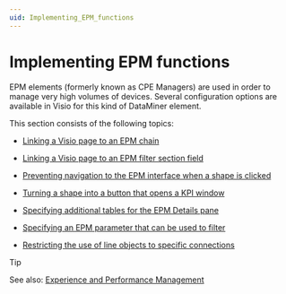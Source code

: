 ```yaml
---
uid: Implementing_EPM_functions
---
```


# Implementing EPM functions

EPM elements (formerly known as CPE Managers) are used in order to manage very high volumes of devices. Several configuration options are available in Visio for this kind of DataMiner element.

This section consists of the following topics:

- [Linking a Visio page to an EPM chain](xref:Linking_a_Visio_page_to_an_EPM_chain)

- [Linking a Visio page to an EPM filter section field](xref:Linking_a_Visio_page_to_an_EPM_filter_section_field)

- [Preventing navigation to the EPM interface when a shape is clicked](xref:Preventing_navigation_to_the_EPM_interface_when_a_shape_is_clicked)

- [Turning a shape into a button that opens a KPI window](xref:Turning_a_shape_into_a_button_that_opens_a_KPI_window)

- [Specifying additional tables for the EPM Details pane](xref:Specifying_additional_tables_for_the_EPM_Details_pane)

- [Specifying an EPM parameter that can be used to filter](xref:Specifying_an_EPM_parameter_that_can_be_used_to_filter)

- [Restricting the use of line objects to specific connections](xref:Restricting_the_use_of_line_objects_to_specific_connections)

> [!TIP]
> See also:
> [Experience and Performance Management](xref:EPM)

